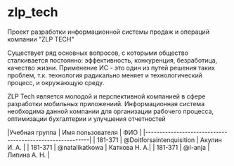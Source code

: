 # zlp_tech
Проект разработки  информационной системы продаж и операций компании "ZLP TECH" 

Существует ряд основных вопросов, с которыми общество сталкивается постоянно: эффективность, конкуренция, безработица, качество жизни. Применение ИС - это один из путей решения таких проблем, т.к. технология радикально меняет и технологический процесс, и окружающую среду.

ZLP Tech является молодой и перспективной компанией в сфере разработки мобильных приложениий. Информационная система необходима данной компании для организации рабочего процесса, оптимизации бухгалтерии и улучшения отчетностей

|Учебная группа |      Имя пользователя     |       ФИО    |
|----------------------------------------------------------|
|    181-371    | @Doitforsaintenquisition  | Акулин И. А. |
|    181-371    | @natalikatkowa            | Каткова Н. А.|
|    181-371    | @I-anja                   | Липина А. Н. |

